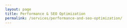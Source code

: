 ```yaml
---
layout: page
title: Performance & SEO Optimization
permalink: /services/performance-and-seo-optimization/
---
```

